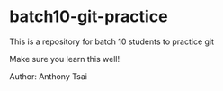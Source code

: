 # batch10-git-practice

This is a repository for batch 10 students to practice git

Make sure you learn this well!

Author: Anthony Tsai